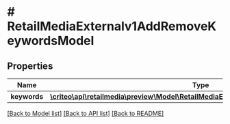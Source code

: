 # # RetailMediaExternalv1AddRemoveKeywordsModel

## Properties

Name | Type | Description | Notes
------------ | ------------- | ------------- | -------------
**keywords** | [**\criteo\api\retailmedia\preview\Model\RetailMediaExternalv1AddRemoveKeywordModel[]**](RetailMediaExternalv1AddRemoveKeywordModel.md) |  | [optional]

[[Back to Model list]](../../README.md#models) [[Back to API list]](../../README.md#endpoints) [[Back to README]](../../README.md)
